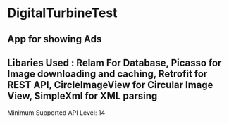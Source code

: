 # DigitalTurbineTest
App for showing Ads 
---------------------------------------------------------------------------------------------------------------------------------
Libaries Used : Relam For Database, Picasso for Image downloading and caching, Retrofit for REST API, CircleImageView for Circular Image View, SimpleXml for XML parsing
---------------------------------------------------------------------------------------------------------------------------------
Minimum Supported API Level: 14
